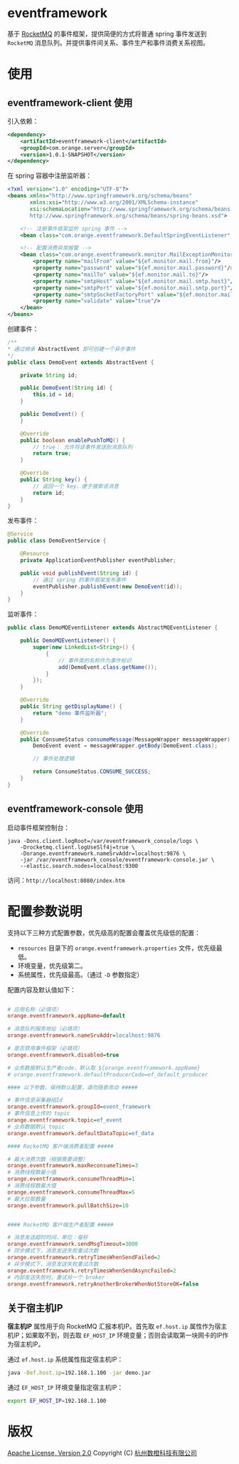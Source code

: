 # eventframework
基于 [RocketMQ](http://rocketmq.apache.org/) 的事件框架，提供简便的方式将普通 spring 事件发送到 `RocketMQ` 消息队列。并提供事件间关系、事件生产和事件消费关系视图。

# 使用
## eventframework-client 使用
引入依赖：
```xml
<dependency>
    <artifactId>eventframework-client</artifactId>
    <groupId>com.orange.server</groupId>
    <version>1.0.1-SNAPSHOT</version>
</dependency>
```

在 spring 容器中注册监听器：
```xml
<?xml version="1.0" encoding="UTF-8"?>
<beans xmlns="http://www.springframework.org/schema/beans"
       xmlns:xsi="http://www.w3.org/2001/XMLSchema-instance"
       xsi:schemaLocation="http://www.springframework.org/schema/beans
       http://www.springframework.org/schema/beans/spring-beans.xsd">

    <!-- 注册事件框架监听 spring 事件 -->
    <bean class="com.orange.eventframework.DefaultSpringEventListener" />

    <!-- 配置消费异常报警 -->
    <bean class="com.orange.eventframework.monitor.MailExceptionMonitorHandler">
        <property name="mailFrom" value="${ef.monitor.mail.from}"/>
        <property name="password" value="${ef.monitor.mail.password}"/>
        <property name="mailTo" value="${ef.monitor.mail.to}"/>
        <property name="smtpHost" value="${ef.monitor.mail.smtp.host}"/>
        <property name="smtpPort" value="${ef.monitor.mail.smtp.port}"/>
        <property name="smtpSocketFactoryPort" value="${ef.monitor.mail.smtp.socketFactoryPort}"/>
        <property name="validate" value="true"/>
    </bean>
</beans>
```

创建事件：
```java
/**
* 通过继承 AbstractEvent 即可创建一个异步事件
*/
public class DemoEvent extends AbstractEvent {

    private String id;

    public DemoEvent(String id) {
        this.id = id;
    }

    public DemoEvent() {
    }

    @Override
    public boolean enablePushToMQ() {
        // true： 允许将该事件发送到消息队列
        return true;
    }

    @Override
    public String key() {
        // 返回一个 key，便于搜索该消息
        return id;
    }
}
```

发布事件：
```java
@Service
public class DemoEventService {

    @Resource
    private ApplicationEventPublisher eventPublisher;

    public void publishEvent(String id) {
        // 通过 spring 的事件框架发布事件
        eventPublisher.publishEvent(new DemoEvent(id));
    }
}
```

监听事件：
```java
public class DemoMQEventListener extends AbstractMQEventListener {

    public DemoMQEventListener() {
        super(new LinkedList<String>() {
            {
                // 事件类的名称作为事件标识
                add(DemoEvent.class.getName());
            }
        });
    }

    @Override
    public String getDisplayName() {
        return "demo 事件监听器";
    }

    @Override
    public ConsumeStatus consumeMessage(MessageWrapper messageWrapper) {
        DemoEvent event = messageWrapper.getBody(DemoEvent.class);

        // 事件处理逻辑

        return ConsumeStatus.CONSUME_SUCCESS;
    }
}
```

## eventframework-console 使用
启动事件框架控制台：
```bahs
java -Dons.client.logRoot=/var/eventframework_console/logs \
    -Drocketmq.client.logUseSlf4j=true \
    -Dorange.eventframework.nameSrvAddr=localhost:9876 \
    -jar /var/eventframework_console/eventframework-console.jar \
    --elastic.search.nodes=localhost:9300
```

访问：`http://localhost:8080/index.htm`

# 配置参数说明
支持以下三种方式配置参数，优先级高的配置会覆盖优先级低的配置：
+ `resources` 目录下的 `orange.eventframework.properties` 文件，优先级最低。
+ 环境变量，优先级第二。
+ 系统属性，优先级最高。（通过 `-D` 参数指定）

配置内容及默认值如下：
```ini

# 应用名称（必填项）
orange.eventframework.appName=default

# 消息队列服务地址（必填项）
orange.eventframework.nameSrvAddr=localhost:9876

# 是否禁用事件框架（必填项）
orange.eventframework.disabled=true

# 业务数据默认生产者code，默认取 ${orange.eventframework.appName}
# orange.eventframework.defaultProducerCode=ef_default_producer

#### 以下参数，保持默认配置，请勿随意改动 #####

# 事件信息采集器组Id
orange.eventframework.groupId=event_framework
# 事件信息上传的 topic
orange.eventframework.topic=ef_event
# 业务数据默认 topic
orange.eventframework.defaultDataTopic=ef_data

#### RocketMQ 客户端消费者配置 #####

# 最大消费次数（根据需要调整）
orange.eventframework.maxReconsumeTimes=3
# 消费线程数最小值
orange.eventframework.consumeThreadMin=1
# 消费线程数最大值
orange.eventframework.consumeThreadMax=5
# 最大拉取数量
orange.eventframework.pullBatchSize=10


#### RocketMQ 客户端生产者配置 #####

# 消息发送超时时间，单位：毫秒
orange.eventframework.sendMsgTimeout=3000
# 同步模式下，消息发送失败重试次数
orange.eventframework.retryTimesWhenSendFailed=2
# 异步模式下，消息发送失败重试次数
orange.eventframework.retryTimesWhenSendAsyncFailed=2
# 内部发送失败时，重试另一个 broker
orange.eventframework.retryAnotherBrokerWhenNotStoreOK=false

```

## 关于宿主机IP
**宿主机IP** 属性用于向 RocketMQ 汇报本机IP。首先取 `ef.host.ip` 属性作为宿主机IP；如果取不到，则去取 `EF_HOST_IP` 环境变量；否则会读取第一块网卡的IP作为宿主机IP。

通过 `ef.host.ip` 系统属性指定宿主机IP：
```bash
java -Def.host.ip=192.168.1.100 -jar demo.jar
```

通过 `EF_HOST_IP` 环境变量指定宿主机IP：
```bash
export EF_HOST_IP=192.168.1.100
```

# 版权
[Apache License, Version 2.0](http://www.apache.org/licenses/LICENSE-2.0.html) Copyright (C) [杭州数橙科技有限公司](https://github.com/HangZhouShuChengKeJi)

